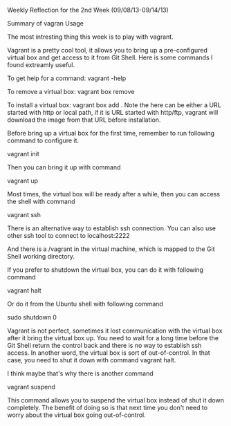 Weekly Reflection for the 2nd Week (09/08/13-09/14/13)

Summary of vagran Usage

The most intresting thing this week is to play with vagrant.

Vagrant is a pretty cool tool, it allows you to bring up a pre-configured virtual box and get access to it from Git Shell. Here is some commands I found extreamly useful.

To get help for a command: vagrant <command> -help

To remove a virtual box: vagrant box remove <virtualbox name>

To install a virtual box: vagrant box add <vm-name> <url>. Note the <url> here can be either a URL started with http or local path, if it is URL started with http/ftp, vagrant will download the image from that URL before installation.

Before bring up a virtual box for the first time, remember to run following command to configure it.

vagrant init <vm-name>

Then you can bring it up with command

vagrant up

Most times, the virtual box will be ready after a while, then you can access the shell with command

vagrant ssh

There is an alternative way to establish ssh connection. You can also use other ssh tool to connect to localhost:2222 

And there is a /vagrant in the virtual machine, which is mapped to the Git Shell working directory.

If you prefer to shutdown the virtual box, you can do it with following command

vagrant halt

Or do it from the Ubuntu shell with following command

sudo shutdown 0

Vagrant is not perfect, sometimes it lost communication with the virtual box after it bring the virtual box up. You need to wait for a long time before the Git Shell return the control back and there is no way to establish ssh access. In another word, the virtual box is sort of out-of-control. In that case, you need to shut it down with command vagrant halt. 

I think maybe that's why there is another command

vagrant suspend

This command allows you to suspend the virtual box instead of shut it down completely. The benefit of doing so is that next time you don't need to worry about the virtual box going out-of-control.
